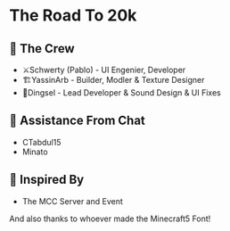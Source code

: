 # The Road To 20k

## 👥 The Crew

-   ⚔️Schwerty (Pablo) - UI Engenier, Developer
-   🏗️YassinArb - Builder, Modler & Texture Designer
-   🐺Dingsel - Lead Developer & Sound Design & UI Fixes

## 💬 Assistance From Chat

-   CTabdul15
-   Minato

## 🧠 Inspired By

-   The MCC Server and Event

And also thanks to whoever made the Minecraft5 Font!